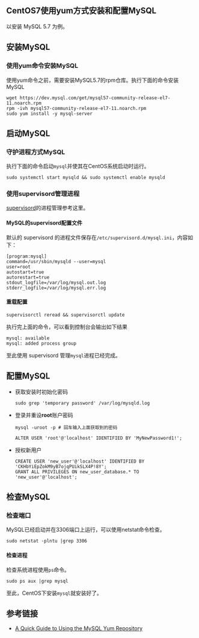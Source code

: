 ## CentOS7使用yum方式安装和配置MySQL

以安装 MySQL 5.7 为例。

## 安装MySQL


### 使用yum命令安装MySQL

使用yum命令之前，需要安装MySQL5.7的rpm仓库。执行下面的命令安装MySQL

```
wget https://dev.mysql.com/get/mysql57-community-release-el7-11.noarch.rpm
rpm -ivh mysql57-community-release-el7-11.noarch.rpm
sudo yum install -y mysql-server
```


## 启动MySQL


### 守护进程方式MySQL

执行下面的命令启动`mysql`并使其在CentOS系统启动时运行。
```
sudo systemctl start mysqld && sudo systemctl enable mysqld
```

### 使用supervisord管理进程

[supervisord](/centos/how-to-use-supervisord-manager-processes.md)的进程管理参考这里。

#### MySQL的supervisord配置文件

默认的 supervisord 的进程文件保存在`/etc/supervisord.d/mysql.ini`，内容如下：

```
[program:mysql]
command=/usr/sbin/mysqld --user=mysql
user=root
autostart=true
autorestart=true
stdout_logfile=/var/log/mysql.out.log
stderr_logfile=/var/log/mysql.err.log
```


#### 重载配置

```
supervisorctl reread && supervisorctl update
```
执行完上面的命令，可以看到控制台会输出如下结果

```
mysql: available
mysql: added process group
```

至此使用 supervisord 管理`mysql`进程已经完成。


## 配置MySQL

- 获取安装时初始化密码

    ```
    sudo grep 'temporary password' /var/log/mysqld.log
    ```

- 登录并重设**root**账户密码

    ```
    mysql -uroot -p # 回车输入上面获取到的密码

    ALTER USER 'root'@'localhost' IDENTIFIED BY 'MyNewPassword1!';
    ```

- 授权新用户

    ```
    CREATE USER 'new_user'@'localhost' IDENTIFIED BY 'CKHbYiEpZokM9yB7ojqPUikSLX4P!8Y';
    GRANT ALL PRIVILEGES ON new_user_database.* TO 'new_user'@'localhost';
    ```

## 检查MySQL

### 检查端口

MySQL已经启动并在3306端口上运行，可以使用netstat命令检查。

```
sudo netstat -plntu |grep 3306
```


#### 检查进程

检查系统进程使用`ps`命令。

```
sudo ps aux |grep mysql
```


至此，CentOS下安装`mysql`就安装好了。


## 参考链接

- [A Quick Guide to Using the MySQL Yum Repository](https://dev.mysql.com/doc/mysql-yum-repo-quick-guide/en/)

